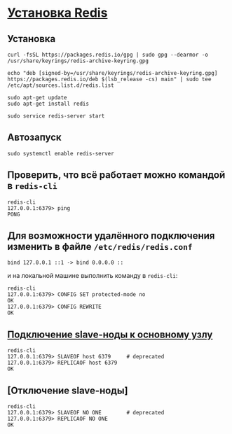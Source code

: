 [Установка Redis](https://redis.io/docs/getting-started/installation/install-redis-on-windows/)
=======================================================================================

Установка 
---------
    
    curl -fsSL https://packages.redis.io/gpg | sudo gpg --dearmor -o /usr/share/keyrings/redis-archive-keyring.gpg

    echo "deb [signed-by=/usr/share/keyrings/redis-archive-keyring.gpg] https://packages.redis.io/deb $(lsb_release -cs) main" | sudo tee /etc/apt/sources.list.d/redis.list

    sudo apt-get update
    sudo apt-get install redis

    sudo service redis-server start

Автозапуск
----------
    sudo systemctl enable redis-server


Проверить, что всё работает можно командой в `redis-cli`
--------------------------------------------------------

    redis-cli 
    127.0.0.1:6379> ping
    PONG


Для возможности удалённого подключения изменить в файле `/etc/redis/redis.conf`
-------------------------------------------------------------------------------

    bind 127.0.0.1 ::1 -> bind 0.0.0.0 ::

и на локальной машине выполнить команду в `redis-cli`:
    
    redis-cli 
    127.0.0.1:6379> CONFIG SET protected-mode no
    OK
    127.0.0.1:6379> CONFIG REWRITE
    OK

[Подключение slave-ноды к основному узлу](https://mohewedy.medium.com/redis-cluster-configurations-by-example-5480a178e884)
---------------------------------------------------------------------------------------------------------------------------

    redis-cli 
    127.0.0.1:6379> SLAVEOF host 6379     # deprecated
    127.0.0.1:6379> REPLICAOF host 6379
    OK

[Отключение slave-ноды]
-----------------------

    redis-cli 
    127.0.0.1:6379> SLAVEOF NO ONE        # deprecated
    127.0.0.1:6379> REPLICAOF NO ONE
    OK

